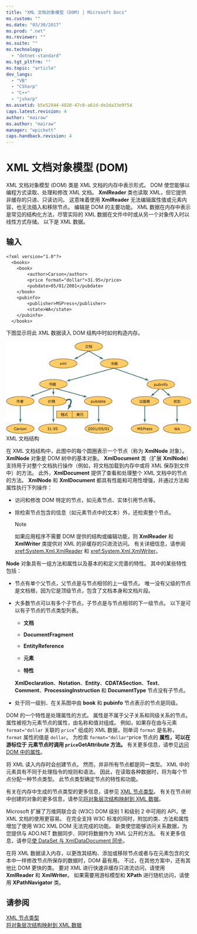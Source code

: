 ```yaml
---
title: "XML 文档对象模型 (DOM) | Microsoft Docs"
ms.custom: ""
ms.date: "03/30/2017"
ms.prod: ".net"
ms.reviewer: ""
ms.suite: ""
ms.technology: 
  - "dotnet-standard"
ms.tgt_pltfrm: ""
ms.topic: "article"
dev_langs: 
  - "VB"
  - "CSharp"
  - "C++"
  - "jsharp"
ms.assetid: b5e52844-4820-47c0-a61d-de2da33e9f54
caps.latest.revision: 4
author: "mairaw"
ms.author: "mairaw"
manager: "wpickett"
caps.handback.revision: 4
---
```

# XML 文档对象模型 (DOM)
XML 文档对象模型 \(DOM\) 类是 XML 文档的内存中表示形式。  DOM 使您能够以编程方式读取、处理和修改 XML 文档。  **XmlReader** 类也读取 XML，但它提供非缓存的只进、只读访问。  这意味着使用 **XmlReader** 无法编辑属性值或元素内容，也无法插入和移除节点。  编辑是 DOM 的主要功能。  XML 数据在内存中表示是常见的结构化方法，尽管实际的 XML 数据在文件中时或从另一个对象传入时以线性方式存储。  以下是 XML 数据。  
  
## 输入  
  
```  
<?xml version="1.0"?>  
  <books>  
    <book>  
        <author>Carson</author>  
        <price format="dollar">31.95</price>  
        <pubdate>05/01/2001</pubdate>  
    </book>  
    <pubinfo>  
        <publisher>MSPress</publisher>  
        <state>WA</state>  
    </pubinfo>  
  </books>   
```  
  
 下图显示将此 XML 数据读入 DOM 结构中时如何构造内存。  
  
 ![XML 文档结构](../../../../docs/standard/data/xml/media/xml-to-domtree.gif "XML\_To\_DOMTree")  
XML 文档结构  
  
 在 XML 文档结构中，此图中的每个圆圈表示一个节点（称为 **XmlNode** 对象）。  **XmlNode** 对象是 DOM 树中的基本对象。  **XmlDocument** 类（扩展 **XmlNode**）支持用于对整个文档执行操作（例如，将文档加载到内存中或将 XML 保存到文件中）的方法。  此外，**XmlDocument** 提供了查看和处理整个 XML 文档中的节点的方法。  **XmlNode** 和 **XmlDocument** 都具有性能和可用性增强，并通过方法和属性执行下列操作：  
  
-   访问和修改 DOM 特定的节点，如元素节点、实体引用节点等。  
  
-   除检索节点包含的信息（如元素节点中的文本）外，还检索整个节点。  
  
    > [!NOTE]
    >  如果应用程序不需要 DOM 提供的结构或编辑功能，则 **XmlReader** 和 **XmlWriter** 类提供对 XML 的非缓存的只进流访问。  有关详细信息，请参阅 <xref:System.Xml.XmlReader> 和 <xref:System.Xml.XmlWriter>。  
  
 **Node** 对象具有一组方法和属性以及基本的和定义完善的特性。  其中的某些特性包括：  
  
-   节点有单个父节点，父节点是与节点相邻的上一级节点。  唯一没有父级的节点是文档根，因为它是顶级节点，包含了文档本身和文档片段。  
  
-   大多数节点可以有多个子节点，子节点是与节点相邻的下一级节点。  以下是可以有子节点的节点类型列表。  
  
    -   **文档**  
  
    -   **DocumentFragment**  
  
    -   **EntityReference**  
  
    -   **元素**  
  
    -   **特性**  
  
     **XmlDeclaration**、**Notation**、**Entity**、**CDATASection**、**Text**、**Comment**、**ProcessingInstruction** 和 **DocumentType** 节点没有子节点。  
  
-   处于同一级别、在关系图中由 **book** 和 **pubinfo** 节点表示的节点是同级。  
  
 DOM 的一个特性是处理属性的方式。  属性是不属于父子关系和同级关系的节点。  属性被视为元素节点的属性，由名称和值对组成。  例如，如果存在由与元素 `format="dollar` 关联的 `price`" 组成的 XML 数据，则单词 `format` 是名称，`format` 属性的值是 `dollar`。  为检索 `format="dollar"`price 节点的  **属性，可以在游标位于  元素节点时调用 `price`GetAttribute 方法。** 有关更多信息，请参见[访问 DOM 中的属性](../../../../docs/standard/data/xml/accessing-attributes-in-the-dom.md)。  
  
 将 XML 读入内存时会创建节点。  然而，并非所有节点都是同一类型。  XML 中的元素具有不同于处理指令的规则和语法。  因此，在读取各种数据时，将为每个节点分配一种节点类型。  此节点类型确定节点的特性和功能。  
  
 有关在内存中生成的节点类型的更多信息，请参见 [XML 节点类型](../../../../docs/standard/data/xml/types-of-xml-nodes.md)。  有关在节点树中创建的对象的更多信息，请参见[将对象层次结构映射到 XML 数据](../../../../docs/standard/data/xml/mapping-the-object-hierarchy-to-xml-data.md)。  
  
 Microsoft 扩展了万维网联合会 \(W3C\) DOM 级别 1 和级别 2 中可用的 API，使 XML 文档的使用更容易。  在完全支持 W3C 标准的同时，附加的类、方法和属性增加了使用 W3C XML DOM 无法完成的功能。  新类使您能够访问关系数据，为您提供与 ADO.NET 数据同步、同时将数据作为 XML 公开的方法。  有关更多信息，请参见[使 DataSet 与 XmlDataDocument 同步](../../../../docs/framework/data/adonet/dataset-datatable-dataview/dataset-and-xmldatadocument-synchronization.md)。  
  
 在将 XML 数据读入内存，以更改其结构、添加或移除节点或者与在元素包含的文本中一样修改节点所保存的数据时，DOM 最有用。  不过，在其他方案中，还有其他比 DOM 更快的类。  要对 XML 进行快速非缓存只进流访问，请使用 **XmlReader** 和 **XmlWriter**。  如果需要用游标模型和 **XPath** 进行随机访问，请使用 **XPathNavigator** 类。  
  
## 请参阅  
 [XML 节点类型](../../../../docs/standard/data/xml/types-of-xml-nodes.md)   
 [将对象层次结构映射到 XML 数据](../../../../docs/standard/data/xml/mapping-the-object-hierarchy-to-xml-data.md)